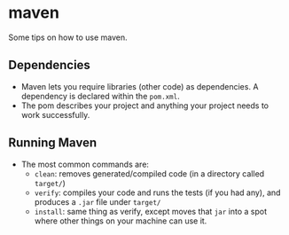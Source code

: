 # maven

Some tips on how to use maven.

## Dependencies

* Maven lets you require libraries (other code) as dependencies. A dependency is declared within the `pom.xml`. 
* The pom describes your project and anything your project needs to work successfully. 

## Running Maven

* The most common commands are:
  * `clean`: removes generated/compiled code (in a directory called `target/`)
  * `verify`: compiles your code and runs the tests (if you had any), and produces a `.jar` file under `target/`
  * `install`: same thing as verify, except moves that `jar` into a spot where other things on your machine can use it.